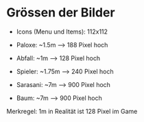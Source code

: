 # Grössen der Bilder

- Icons (Menu und Items): 112x112

- Paloxe: ~1.5m --> 188 Pixel hoch

- Abfall: ~1m --> 128 Pixel hoch

- Spieler: ~1.75m --> 240 Pixel hoch

- Sarasani: ~7m --> 900 Pixel hoch

- Baum: ~7m --> 900 Pixel hoch

Merkregel: 1m in Realität ist 128 Pixel im Game

